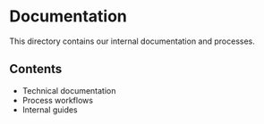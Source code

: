 # Documentation
This directory contains our internal documentation and processes.

## Contents
- Technical documentation
- Process workflows
- Internal guides
